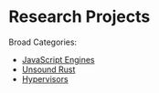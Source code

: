 # Research Projects
Broad Categories:
- [JavaScript Engines][js-engines]
- [Unsound Rust][unsound-rs]
- [Hypervisors][hv]

[js-engines]: ./JavaScript-Engines
[unsound-rs]: ./Unsound-Rust
[hv]: ./Hypervisors
